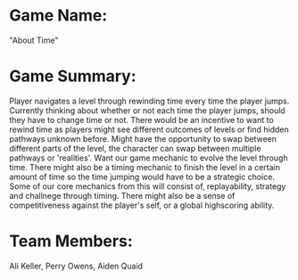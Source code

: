 # Game Name: 

"About Time"

# Game Summary: 

Player navigates a level through rewinding time every time the player jumps. Currently thinking about whether or not each time the player jumps, should they have to change time or not. There would be an incentive to want to rewind time as players might see different outcomes of levels or find hidden pathways unknown before. Might have the opportunity to swap between different parts of the level, the character can swap between multiple pathways or 'realities'. Want our game mechanic to evolve the level through time. There might also be a timing mechanic to finish the level in a certain amount of time so the time jumping would have to be a strategic choice. Some of our core mechanics from this will consist of, replayability, strategy and challnege through timing. There might also be a sense of competitiveness against the player's self, or a global highscoring ability. 

# Team Members:

Ali Keller, Perry Owens, Aiden Quaid
